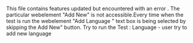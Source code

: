 This file contains features updated but encountered with an error .
The particular webelement "Add New" is not accessible.Every time when the test is run the webelement "Add Language " text box is being selected by skipping the Add New" button.
Try to run the Test : Language - user try to add new language
